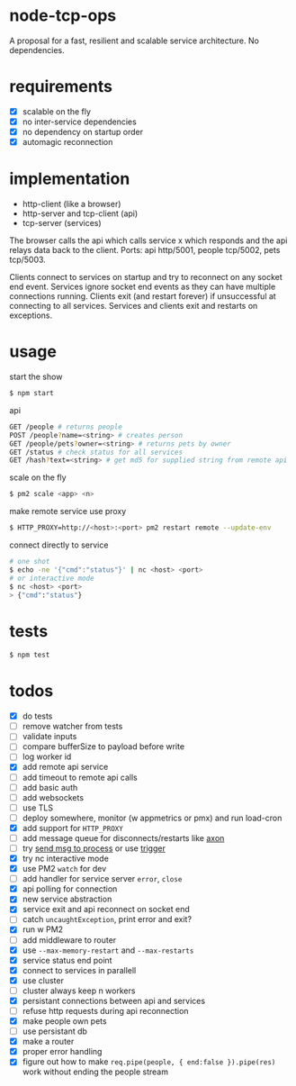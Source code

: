 # node-tcp-ops
A proposal for a fast, resilient and scalable service architecture. No dependencies.

# requirements
- [x] scalable on the fly
- [x] no inter-service dependencies
- [x] no dependency on startup order
- [x] automagic reconnection

# implementation
- http-client (like a browser)
- http-server and tcp-client (api)
- tcp-server (services)

The browser calls the api which calls service x which responds and the api relays data back to the client. Ports: api http/5001, people tcp/5002, pets tcp/5003.

Clients connect to services on startup and try to reconnect on any socket end event. Services ignore socket end events as they can have multiple connections running. Clients exit (and restart forever) if unsuccessful at connecting to all services. Services and clients exit and restarts on exceptions.

# usage
start the show
```bash
$ npm start
```
api
```bash
GET /people # returns people
POST /people?name=<string> # creates person
GET /people/pets?owner=<string> # returns pets by owner
GET /status # check status for all services
GET /hash?text=<string> # get md5 for supplied string from remote api
```
scale on the fly
```bash
$ pm2 scale <app> <n>
```
make remote service use proxy
```bash
$ HTTP_PROXY=http://<host>:<port> pm2 restart remote --update-env
```
connect directly to service
```bash
# one shot
$ echo -ne '{"cmd":"status"}' | nc <host> <port>
# or interactive mode
$ nc <host> <port>
> {"cmd":"status"}
```

# tests
```bash
$ npm test
```

# todos
- [x] do tests
- [ ] remove watcher from tests
- [ ] validate inputs
- [ ] compare bufferSize to payload before write
- [ ] log worker id
- [x] add remote api service
- [ ] add timeout to remote api calls
- [ ] add basic auth
- [ ] add websockets
- [ ] use TLS
- [ ] deploy somewhere, monitor (w appmetrics or pmx) and run load-cron
- [x] add support for `HTTP_PROXY`
- [ ] add message queue for disconnects/restarts like [axon](https://github.com/tj/axon#pubemitter--subemitter)
- [ ] try [send msg to process](http://pm2.keymetrics.io/docs/usage/pm2-api/#send-message-to-process) or use [trigger](http://pm2.keymetrics.io/docs/usage/process-actions/)
- [x] try nc interactive mode
- [x] use PM2 `watch` for dev
- [ ] add handler for service server `error`, `close`
- [x] api polling for connection
- [x] new service abstraction
- [x] service exit and api reconnect on socket end
- [ ] catch `uncaughtException`, print error and exit?
- [x] run w PM2
- [ ] add middleware to router
- [x] use `--max-memory-restart` and `--max-restarts`
- [x] service status end point
- [x] connect to services in parallell
- [x] use cluster
- [ ] cluster always keep n workers
- [x] persistant connections between api and services
- [ ] refuse http requests during api reconnection
- [x] make people own pets
- [ ] use persistant db
- [x] make a router
- [x] proper error handling
- [x] figure out how to make `req.pipe(people, { end:false }).pipe(res)` work without ending the people stream

